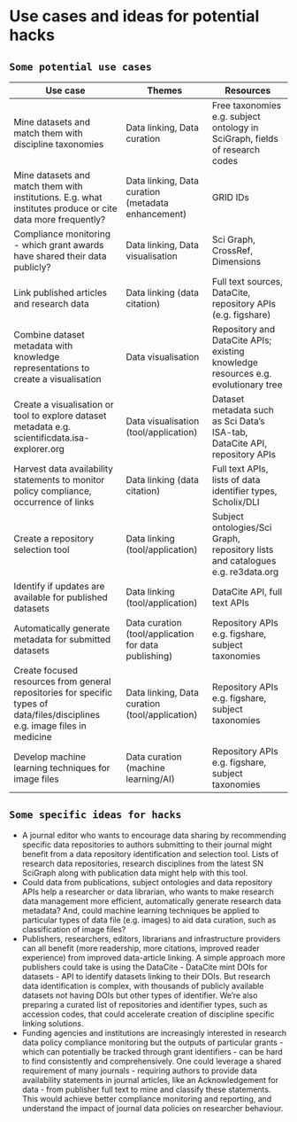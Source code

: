 
# **Use cases and ideas for potential hacks**

## `Some potential use cases`

| Use case      | Themes        | Resources     |
| ------------- | ------------- | ------------- |
| Mine datasets and match them with discipline taxonomies | Data linking, Data curation | Free taxonomies e.g. subject ontology in SciGraph, fields of research codes |
| Mine datasets and match them with institutions. E.g. what institutes produce or cite data more frequently? | Data linking, Data curation (metadata enhancement)  | GRID IDs |
| Compliance monitoring - which grant awards have shared their data publicly? | Data linking, Data visualisation  | Sci Graph, CrossRef, Dimensions |  
| Link published articles and research data | Data linking (data citation)  | Full text sources, DataCite, repository APIs (e.g. figshare) |
| Combine dataset metadata with knowledge representations to create a visualisation | Data visualisation  | Repository and DataCite APIs; existing knowledge resources e.g. evolutionary tree | 
| Create a visualisation or tool to explore dataset metadata e.g. scientificdata.isa-explorer.org | Data visualisation (tool/application)  | Dataset metadata such as Sci Data’s ISA-tab, DataCite API, repository APIs |
| Harvest data availability statements to monitor policy compliance, occurrence of links | Data linking (data citation)  | Full text APIs, lists of data identifier types, Scholix/DLI |
| Create a repository selection tool | Data linking (tool/application)  | Subject ontologies/Sci Graph, repository lists and catalogues e.g. re3data.org |
| Identify if updates are available for published datasets | Data linking (tool/application)  | DataCite API, full text APIs |
| Automatically generate metadata for submitted datasets | Data curation (tool/application for data publishing) | Repository APIs e.g. figshare, subject taxonomies |
| Create focused resources from general repositories for specific types of data/files/disciplines e.g. image files in medicine | Data linking, Data curation (tool/application)  | Repository APIs e.g. figshare, subject taxonomies |
| Develop machine learning techniques for image files | Data curation (machine learning/AI)  | Repository APIs e.g. figshare, subject taxonomies |

## `Some specific ideas for hacks`
- A journal editor who wants to encourage data sharing by recommending specific data repositories to authors submitting to their journal might benefit from a data repository identification and selection tool. Lists of research data repositories, research disciplines from the latest SN SciGraph along with publication data might help with this tool.
- Could data from publications, subject ontologies and data repository APIs help a researcher or data librarian, who wants to make research data management more efficient, automatically generate research data metadata? And, could machine learning techniques be applied to particular types of data file (e.g. images) to aid data curation, such as classification of image files?
- Publishers, researchers, editors, librarians and infrastructure providers can all benefit (more readership, more citations, improved reader experience) from improved data-article linking. A simple approach more publishers could take is using the DataCite - DataCite mint DOIs for datasets - API to identify datasets linking to their DOIs. But research data identification is complex, with thousands of publicly available datasets not having DOIs but other types of identifier. We’re also preparing a curated list of repositories and identifier types, such as accession codes, that could accelerate creation of discipline specific linking solutions.
- Funding agencies and institutions are increasingly interested in research data policy compliance monitoring but the outputs of particular grants - which can potentially be tracked through grant identifiers - can be hard to find consistently and comprehensively. One could leverage a shared requirement of many journals - requiring authors to provide data availability statements in journal articles, like an Acknowledgement for data - from publisher full text to mine and classify these statements. This would achieve better compliance monitoring and reporting, and understand the impact of journal data policies on researcher behaviour.
